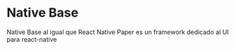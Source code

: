 
# Native Base

Native Base al igual que React Native Paper es un framework dedicado al UI para react-native
